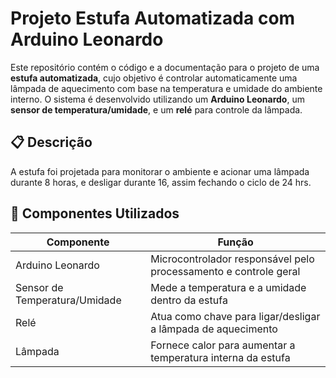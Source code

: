 # Projeto Estufa Automatizada com Arduino Leonardo

Este repositório contém o código e a documentação para o projeto de uma **estufa automatizada**, cujo objetivo é controlar automaticamente uma lâmpada de aquecimento com base na temperatura e umidade do ambiente interno. O sistema é desenvolvido utilizando um **Arduino Leonardo**, um **sensor de temperatura/umidade**, e um **relé** para controle da lâmpada.

## 📋 Descrição

A estufa foi projetada para monitorar o ambiente e acionar uma lâmpada durante 8 horas, e desligar durante 16, assim fechando o ciclo de 24 hrs.

## 🔧 Componentes Utilizados

| Componente                      | Função                                                                 |
|---------------------------------|------------------------------------------------------------------------|
| Arduino Leonardo                | Microcontrolador responsável pelo processamento e controle geral       |
| Sensor de Temperatura/Umidade   | Mede a temperatura e a umidade dentro da estufa                        |
| Relé                            | Atua como chave para ligar/desligar a lâmpada de aquecimento           |
| Lâmpada                         | Fornece calor para aumentar a temperatura interna da estufa            |

